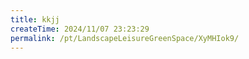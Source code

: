 ```yaml
---
title: kkjj
createTime: 2024/11/07 23:23:29
permalink: /pt/LandscapeLeisureGreenSpace/XyMHIok9/
---
```

